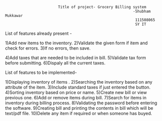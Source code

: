                             
                            Title of project- Grocery Billing system
                                                              -Shubham Mukkawar
                                                               111508065
                                                               SY IT
                                                               
List of features already present -

1)Add new items to the inventory.
2)Validate the given form if item and check for errors.
3)If no errors, then save.

4)Add taxes that are needed to be included in bill.
5)Validate tax form before submitting.
6)Dispaly all the current taxes.

List of features to be implemented-

1)Displaying inventory of items .
2)Searching the inventory based on any attribute of the item.
3)Include standard taxes if just entered the button.
4)Sorting inventory based on price or name.
5)Create new bill or view previous one.
6)Add or remove items during bill.
7)Search for items in inventory during billing process.
8)Validating the password before entering the software.
9)Creating bill and printing the contents in bill which will be text/pdf file.
10)Delete any item if required or when someone has buyed.


